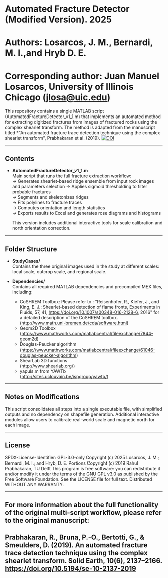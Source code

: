 # Automated Fracture Detector (Modified Version). 2025
# Authors: Losarcos, J. M., Bernardi, M. I.,and Hryb D. E.
# Corresponding author: Juan Manuel Losarcos, University of Illinois Chicago (jlosa@uic.edu)  

This repository contains a single MATLAB script (AutomatedFractureDetector_v1_1.m) that implements an automated method for extracting digitized fractures from images of fractured rocks using the complex shearlet transform. The method is adapted from the manuscript titled *"An automated fracture trace detection technique using the complex shearlet transform", Prabhakaran et al. (2019).
[![DOI](https://zenodo.org/badge/DOI/10.5281/zenodo.16696176.svg)](https://doi.org/10.5281/zenodo.16696176)


---

## Contents

- **AutomatedFractureDetector_v1_1.m**  
  Main script that runs the full fracture extraction workflow:  
  → Generates shearlet-based ridge ensemble from input rock images and parameters selection 
  → Applies sigmoid thresholding to filter probable fractures  
  → Segments and skeletonizes ridges  
  → Fits polylines to fracture traces  
  → Computes orientation and length statistics  
  → Exports results to Excel and generates rose diagrams and histograms  

  This version includes additional interactive tools for scale calibration and north orientation correction.

---

## Folder Structure

- **StudyCases/**  
  Contains the three original images used in the study at different scales: local scale, outcrop scale, and regional scale.

- **Dependencies/**  
  Contains all required MATLAB dependencies and precompiled MEX files, including:

  - CoSHREM Toolbox: Please refer to : "Reisenhofer, R., Kiefer, J., and King, E. J.: Shearlet-based         detection of flame fronts, Experiments in Fluids, 57, 41, https://doi.org/10.1007/s00348-016-2128-6,     2016" for a detailed description of the CoSHREM toolbox.  
    (http://www.math.uni-bremen.de/cda/software.html)  
  - Geom2D Toolbox  
    (https://www.mathworks.com/matlabcentral/fileexchange/7844-geom2d)  
  - Douglas-Peucker algorithm  
    (https://www.mathworks.com/matlabcentral/fileexchange/61046-douglas-peucker-algorithm)  
  - ShearLab 3D functions  
    (http://www.shearlab.org/)  
  - yapuls.m from YAWTb  
    (http://sites.uclouvain.be/ispgroup/yawtb/)

---

## Notes on Modifications

This script consolidates all steps into a single executable file, with simplified outputs and no dependency on shapefile generation. Additional interactive modules allow users to calibrate real-world scale and magnetic north for each image.

---

## License

SPDX-License-Identifier: GPL-3.0-only
Copyright (c) 2025 Losarcos, J. M.; Bernardi, M. I.; and Hryb, D. E.
Portions Copyright (c) 2019 Rahul Prabhakaran, TU Delft
This program is free software: you can redistribute it and/or modify it
under the terms of the GNU GPL v3.0 as published by the Free Software Foundation.
See the LICENSE file for full text. Distributed WITHOUT ANY WARRANTY.

---

## For more information about the full functionality of the original multi-script workflow, please refer to the original manuscript:

## Prabhakaran, R., Bruna, P.-O., Bertotti, G., & Smeulders, D. (2019). An automated fracture trace detection technique using the complex shearlet transform. Solid Earth, 10(6), 2137–2166. https://doi.org/10.5194/se-10-2137-2019
